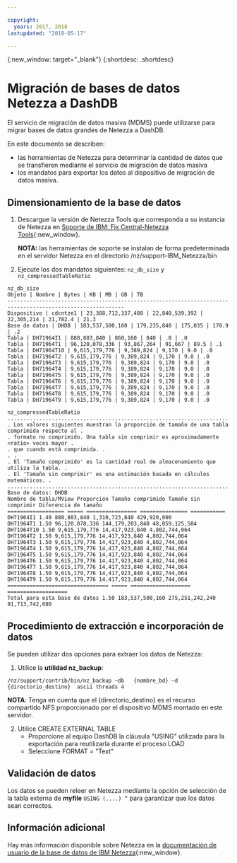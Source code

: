 ```yaml
---

copyright:
  years: 2017, 2018
lastupdated: "2018-05-17"

---
```

{:new_window: target="_blank"}
{:shortdesc: .shortdesc}

# Migración de bases de datos Netezza a DashDB

El servicio de migración de datos masiva (MDMS) puede utilizarse para migrar bases de datos grandes de Netezza a DashDB.

En este documento se describen:
- las herramientas de Netezza para determinar la cantidad de datos que se transfieren mediante el servicio de migración de datos masiva
- los mandatos para exportar los datos al dispositivo de migración de datos masiva.

## Dimensionamiento de la base de datos
1. Descargue la versión de Netezza Tools que corresponda a su instancia de Netezza en [Soporte de IBM: Fix Central-Netezza Tools](https://www-945.ibm.com/support/fixcentral/options?selectionBean.selectedTab=find&selection=ibm%2fInformation+Management%3bPureData+System+for+Analytics%3bibm%2fInformation+Management%2fNetezza+Tools){:new_window}.

   **NOTA:** las herramientas de soporte se instalan de forma predeterminada en el servidor Netezza en el directorio /nz/support-IBM_Netezza<version>/bin

2. Ejecute los dos mandatos siguientes: `nz_db_size` y `nz_compressedTableRatio`

  ```
  nz_db_size
Objeto | Nombre | Bytes | KB | MB | GB | TB
-----------------------------------------------------------------------------------------------------------
Dispositivo | cdcntze1 | 23,388,712,337,408 | 22,840,539,392 | 22,305,214 | 21,782.4 | 21.3
Base de datos | DHDB | 183,537,500,160 | 179,235,840 | 175,035 | 170.9 | .2
Tabla | DH71964I1 | 880,803,840 | 860,160 | 840 | .8 | .0
Tabla | DH71964T1 | 96,120,078,336 | 93,867,264 | 91,667 | 89.5 | .1
Tabla | DH71964T10 | 9,615,179,776 | 9,389,824 | 9,170 | 9.0 | .0
Tabla | DH71964T2 | 9,615,179,776 | 9,389,824 | 9,170 | 9.0 | .0
Tabla | DH71964T3 | 9,615,179,776 | 9,389,824 | 9,170 | 9.0 | .0
Tabla | DH71964T4 | 9,615,179,776 | 9,389,824 | 9,170 | 9.0 | .0
Tabla | DH71964T5 | 9,615,179,776 | 9,389,824 | 9,170 | 9.0 | .0
Tabla | DH71964T6 | 9,615,179,776 | 9,389,824 | 9,170 | 9.0 | .0
Tabla | DH71964T7 | 9,615,179,776 | 9,389,824 | 9,170 | 9.0 | .0
Tabla | DH71964T8 | 9,615,179,776 | 9,389,824 | 9,170 | 9.0 | .0
Tabla | DH71964T9 | 9,615,179,776 | 9,389,824 | 9,170 | 9.0 | .0
  ```


  ```
  nz_compressedTableRatio
  ....................................................................................
  . Los valores siguientes muestran la proporción de tamaño de una tabla comprimida respecto al .
  . formato no comprimido. Una tabla sin comprimir es aproximadamente <ratio> veces mayor .
  . que cuando está comprimida. .
  . .
  . El 'Tamaño comprimido' es la cantidad real de almacenamiento que utiliza la tabla. .
  . El 'Tamaño sin comprimir' es una estimación basada en cálculos matemáticos. .
  ....................................................................................
  Base de datos: DHDB
Nombre de tabla/MView Proporción Tamaño comprimido Tamaño sin comprimir Diferencia de tamaño
================== ===== ================ =============== ===========
DH71964I1 1.49 880,803,840 1,310,723,840 429,920,000
DH71964T1 1.50 96,120,078,336 144,179,203,840 48,059,125,504
DH71964T10 1.50 9,615,179,776 14,417,923,840 4,802,744,064
DH71964T2 1.50 9,615,179,776 14,417,923,840 4,802,744,064
DH71964T3 1.50 9,615,179,776 14,417,923,840 4,802,744,064
DH71964T4 1.50 9,615,179,776 14,417,923,840 4,802,744,064
DH71964T5 1.50 9,615,179,776 14,417,923,840 4,802,744,064
DH71964T6 1.50 9,615,179,776 14,417,923,840 4,802,744,064
DH71964T7 1.50 9,615,179,776 14,417,923,840 4,802,744,064
DH71964T8 1.50 9,615,179,776 14,417,923,840 4,802,744,064
DH71964T9 1.50 9,615,179,776 14,417,923,840 4,802,744,064
  ================================ ===== =================== ===================
Total para esta base de datos 1.50 183,537,500,160 275,251,242,240 91,713,742,080
  ```

## Procedimiento de extracción e incorporación de datos

Se pueden utilizar dos opciones para extraer los datos de Netezza:
1. Utilice la **utilidad nz_backup**:

  ```
  /nz/support/contrib/bin/nz_backup –db   {nombre_bd} –d  {directorio_destino}  ascii threads 4
  ```

   **NOTA**: Tenga en cuenta que el {directorio_destino} es el recurso compartido NFS proporcionado por el dispositivo MDMS montado en este servidor.

2. Utilice CREATE EXTERNAL TABLE
   - Proporcione al equipo DashDB la cláusula "USING" utilizada para la exportación para reutilizarla durante el proceso LOAD
   - Seleccione FORMAT = ”Text”


## Validación de datos
Los datos se pueden releer en Netezza mediante la opción de selección de la tabla externa de **myfile** `USING (....) “` para garantizar que los datos sean correctos.

## Información adicional
Hay más información disponible sobre Netezza en la [documentación de usuario de la base de datos de IBM Netezza](https://www.ibm.com/support/knowledgecenter/en/SSULQD_7.2.1/com.ibm.nz.dbu.doc/c_dbuser_plg_overview.html){:new_window}.
